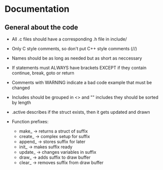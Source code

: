 # Documentation

## General about the code

- All .c files should have a corresponding .h file in include/
- Only C style comments, so don't put C++ style comments (//)
- Names should be as long as needed but as short as neccessary
- If statements must ALWAYS have brackets EXCEPT if they contain continue, break, goto or return
- Comments with WARNING indicate a bad code example that must be changed
- Includes should be grouped in <> and "" includes they should be sorted by length
- .active describes if the struct exists, then it gets updated and drawn

- Function prefixes:
	- make_ -> returns a struct of suffix
	- create_ -> complex setup for suffix
	- append_ -> stores suffix for later
	- init_ -> makes suffix ready
	- update_ -> changes variables in suffix
	- draw_ -> adds suffix to draw buffer
	- clear_ -> removes suffix from draw buffer

